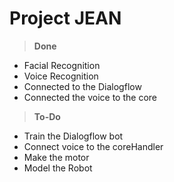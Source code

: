 # Project JEAN

> **Done**
- Facial Recognition
- Voice Recognition
- Connected to the Dialogflow 
- Connected the voice to the core

> **To-Do**
- Train the Dialogflow bot
- Connect voice to the coreHandler
- Make the motor
- Model the Robot
